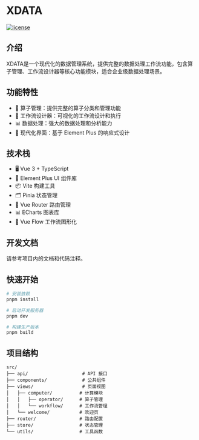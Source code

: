 <h1>XDATA</h1>

[![license](https://img.shields.io/badge/license-MIT-blue.svg)](LICENSE)

## 介绍

XDATA是一个现代化的数据管理系统，提供完整的数据处理工作流功能，包含算子管理、工作流设计器等核心功能模块，适合企业级数据处理场景。

## 功能特性

- 🎯 算子管理：提供完整的算子分类和管理功能
- 🔄 工作流设计器：可视化的工作流设计和执行
- 📊 数据处理：强大的数据处理和分析能力
- 🎨 现代化界面：基于 Element Plus 的响应式设计

## 技术栈

- 🖥️ Vue 3 + TypeScript
- 🎨 Element Plus UI 组件库
- 📦 Vite 构建工具
- 🗂️ Pinia 状态管理
- 🎯 Vue Router 路由管理
- 📊 ECharts 图表库
- 🔄 Vue Flow 工作流图形化

## 开发文档

请参考项目内的文档和代码注释。

## 快速开始

```bash
# 安装依赖
pnpm install

# 启动开发服务器
pnpm dev

# 构建生产版本
pnpm build
```

## 项目结构

```
src/
├── api/                    # API 接口
├── components/             # 公共组件
├── views/                  # 页面视图
│   ├── computer/          # 计算模块
│   │   ├── operator/      # 算子管理
│   │   └── workflow/      # 工作流管理
│   └── welcome/           # 欢迎页
├── router/                # 路由配置
├── store/                 # 状态管理
└── utils/                 # 工具函数
```
